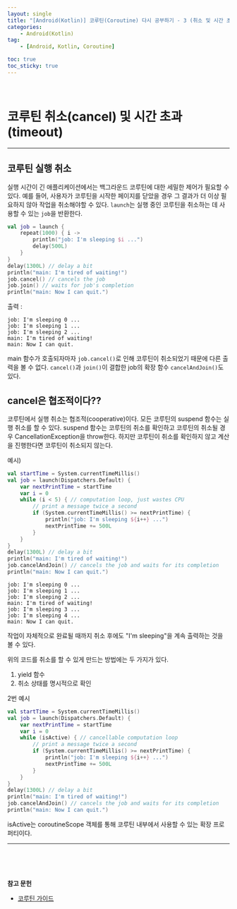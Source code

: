 ```yaml
---
layout: single
title: "[Android(Kotlin)] 코루틴(Coroutine) 다시 공부하기 - 3 (취소 및 시간 초과) "
categories: 
    - Android(Kotlin)
tag:
    - [Android, Kotlin, Coroutine]

toc: true
toc_sticky: true
---
```


<br>

# 코루틴 취소(cancel) 및 시간 초과(timeout)
---
## 코루틴 실행 취소
실행 시간이 긴 애플리케이션에서는 백그라운드 코루틴에 대한 세밀한 제어가 필요할 수 있다. 예를 들어, 사용자가 코루틴을 시작한 페이지를 닫았을 경우 그 결과가 더 이상 필요하지 않아 작업을 취소해야할 수 있다. `launch`는 실행 중인 코루틴을 취소하는 데 사용할 수 있는 `job`을 반환한다.
```kotlin
val job = launch {
    repeat(1000) { i ->
        println("job: I'm sleeping $i ...")
        delay(500L)
    }
}
delay(1300L) // delay a bit
println("main: I'm tired of waiting!")
job.cancel() // cancels the job
job.join() // waits for job's completion 
println("main: Now I can quit.")
```

출력 :
```
job: I'm sleeping 0 ...
job: I'm sleeping 1 ...
job: I'm sleeping 2 ...
main: I'm tired of waiting!
main: Now I can quit.
```

main 함수가 호출되자마자 `job.cancel()`로 인해 코루틴이 취소되었기 때문에 다른 출력을 볼 수 없다. `cancel()`과 `join()`이 결합한 job의 확장 함수 `cancelAndJoin()`도 있다.


## cancel은 협조적이다??
코루틴에서 실행 취소는 협조적(cooperative)이다. 
모든 코루틴의 suspend 함수는 실행 취소를 할 수 있다. suspend 함수는 코루틴의 취소를 확인하고 코루틴의 취소될 경우 CancellationException을 throw한다. 
하지만 코루틴이 취소를 확인하지 않고 계산을 진행한다면 코루틴이 취소되지 않는다.

예시)
```kotlin
val startTime = System.currentTimeMillis()
val job = launch(Dispatchers.Default) {
    var nextPrintTime = startTime
    var i = 0
    while (i < 5) { // computation loop, just wastes CPU
        // print a message twice a second
        if (System.currentTimeMillis() >= nextPrintTime) {
            println("job: I'm sleeping ${i++} ...")
            nextPrintTime += 500L
        }
    }
}
delay(1300L) // delay a bit
println("main: I'm tired of waiting!")
job.cancelAndJoin() // cancels the job and waits for its completion
println("main: Now I can quit.")
```
```
job: I'm sleeping 0 ...
job: I'm sleeping 1 ...
job: I'm sleeping 2 ...
main: I'm tired of waiting!
job: I'm sleeping 3 ...
job: I'm sleeping 4 ...
main: Now I can quit.
```
작업이 자체적으로 완료될 때까지 취소 후에도 "I'm sleeping"을 계속 출력하는 것을 볼 수 있다.

위의 코드를 취소를 할 수 있게 만드는 방법에는 두 가지가 있다.
1. yield 함수
2. 취소 상태를 명시적으로 확인

2번 예시
```kotlin
val startTime = System.currentTimeMillis()
val job = launch(Dispatchers.Default) {
    var nextPrintTime = startTime
    var i = 0
    while (isActive) { // cancellable computation loop
        // print a message twice a second
        if (System.currentTimeMillis() >= nextPrintTime) {
            println("job: I'm sleeping ${i++} ...")
            nextPrintTime += 500L
        }
    }
}
delay(1300L) // delay a bit
println("main: I'm tired of waiting!")
job.cancelAndJoin() // cancels the job and waits for its completion
println("main: Now I can quit.")
```

isActive는 coroutineScope 객체를 통해 코루틴 내부에서 사용할 수 있는 확장 프로퍼티이다.

---

<br>
<br>
<br>

**참고 문헌**
- [코루틴 가이드](https://kotlinlang.org/docs/coroutines-guide.html)